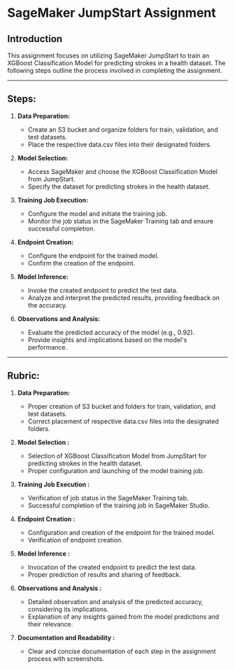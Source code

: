 # SageMaker JumpStart Assignment

## Introduction
This assignment focuses on utilizing SageMaker JumpStart to train an XGBoost Classification Model for predicting strokes in a health dataset. The following steps outline the process involved in completing the assignment.

---

## Steps:

1. **Data Preparation:**
   - Create an S3 bucket and organize folders for train, validation, and test datasets.
   - Place the respective data.csv files into their designated folders.

2. **Model Selection:**
   - Access SageMaker and choose the XGBoost Classification Model from JumpStart.
   - Specify the dataset for predicting strokes in the health dataset.

3. **Training Job Execution:**
   - Configure the model and initiate the training job.
   - Monitor the job status in the SageMaker Training tab and ensure successful completion.

4. **Endpoint Creation:**
   - Configure the endpoint for the trained model.
   - Confirm the creation of the endpoint.

5. **Model Inference:**
   - Invoke the created endpoint to predict the test data.
   - Analyze and interpret the predicted results, providing feedback on the accuracy.

6. **Observations and Analysis:**
   - Evaluate the predicted accuracy of the model (e.g., 0.92).
   - Provide insights and implications based on the model's performance.

---

## Rubric:

1. **Data Preparation:**
   - Proper creation of S3 bucket and folders for train, validation, and test datasets.
   - Correct placement of respective data.csv files into the designated folders.

2. **Model Selection :**
   - Selection of XGBoost Classification Model from JumpStart for predicting strokes in the health dataset.
   - Proper configuration and launching of the model training job.

3. **Training Job Execution :**
   - Verification of job status in the SageMaker Training tab.
   - Successful completion of the training job in SageMaker Studio.

4. **Endpoint Creation :**
   - Configuration and creation of the endpoint for the trained model.
   - Verification of endpoint creation.

5. **Model Inference :**
   - Invocation of the created endpoint to predict the test data.
   - Proper prediction of results and sharing of feedback.

6. **Observations and Analysis :**
   - Detailed observation and analysis of the predicted accuracy, considering its implications.
   - Explanation of any insights gained from the model predictions and their relevance.

7. **Documentation and Readability :**
   - Clear and concise documentation of each step in the assignment process with screenshots.

